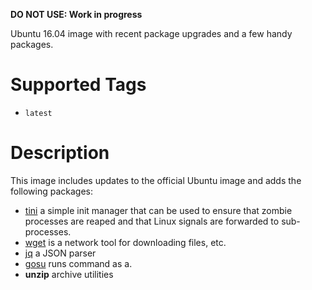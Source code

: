 **DO NOT USE: Work in progress**

Ubuntu 16.04 image with recent package upgrades and a few handy packages.

# Supported Tags

* `latest`

# Description

This image includes updates to the official Ubuntu image and adds the following packages:

* [tini](https://github.com/krallin/tini) a simple init manager that can be used to ensure that zombie processes are reaped and that Linux signals are forwarded to sub-processes.
* [wget](https://www.gnu.org/software/wget/) is a network tool for downloading files, etc.
* [jq](https://stedolan.github.io/jq/) a JSON parser
* [gosu](https://github.com/tianon/gosu) runs command as a.
* **unzip** archive utilities
